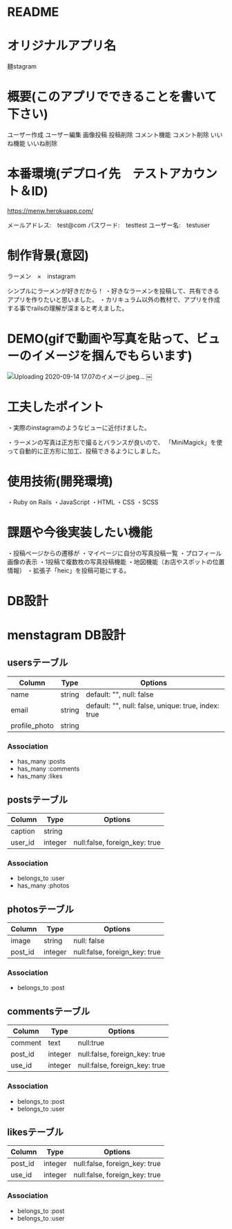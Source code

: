 # README


# オリジナルアプリ名
麺stagram


# 概要(このアプリでできることを書いて下さい)
ユーザー作成
ユーザー編集
画像投稿
投稿削除
コメント機能
コメント削除
いいね機能
いいね削除


# 本番環境(デプロイ先　テストアカウント＆ID)
https://menw.herokuapp.com/

メールアドレス:　test@com
パスワード:　testtest
ユーザー名:　testuser


# 制作背景(意図)
ラーメン　×　instagram

シンプルにラーメンが好きだから！
・好きなラーメンを投稿して、共有できるアプリを作りたいと思いました。
・カリキュラム以外の教材で、アプリを作成する事でrailsの理解が深まると考えました。

# DEMO(gifで動画や写真を貼って、ビューのイメージを掴んでもらいます)
![Uploading 2020-09-14 17.07のイメージ.jpeg…]()
￼



# 工夫したポイント
・実際のinstagramのようなビューに近付けました。

・ラーメンの写真は正方形で撮るとバランスが良いので、
「MiniMagick」を使って自動的に正方形に加工、投稿できるようにしました。


# 使用技術(開発環境)
・Ruby on Rails
・JavaScript
・HTML
・CSS
・SCSS


# 課題や今後実装したい機能
・投稿ページからの遷移が
・マイページに自分の写真投稿一覧
・プロフィール画像の表示
・1投稿で複数枚の写真投稿機能
・地図機能（お店やスポットの位置情報）
・拡張子「heic」を投稿可能にする。

# DB設計

# menstagram DB設計

## usersテーブル
|Column|Type|Options|
|------|----|-------|
|name|string|default: "", null: false
|email|string|default: "", null: false, unique: true, index: true 
|profile_photo|string||

### Association
- has_many :posts
- has_many :comments
- has_many :likes


## postsテーブル
|Column|Type|Options|
|------|----|-------|
|caption|string||
|user_id|integer|null:false, foreign_key: true|

### Association
- belongs_to :user
- has_many :photos


## photosテーブル
|Column|Type|Options|
|------|----|-------|
|image|string|null: false|
|post_id|integer|null:false, foreign_key: true|

### Association
- belongs_to :post


## commentsテーブル
|Column|Type|Options|
|------|----|-------|
|comment|text|null:true|
|post_id|integer|null:false, foreign_key: true|
|use_id|integer|null:false, foreign_key: true|

### Association
- belongs_to :post
- belongs_to :user


## likesテーブル
|Column|Type|Options|
|------|----|-------|
|post_id|integer|null:false, foreign_key: true|
|use_id|integer|null:false, foreign_key: true|

### Association
- belongs_to :post
- belongs_to :user
